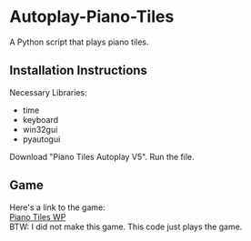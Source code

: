 # Autoplay-Piano-Tiles
A Python script that plays piano tiles.

## Installation Instructions
Necessary Libraries:
- time  
- keyboard  
- win32gui  
- pyautogui  

Download "Piano Tiles Autoplay V5". Run the file.

## Game
Here's a link to the game:  
<a href="https://www.microsoft.com/en-ca/p/piano-tiles-wp/9nblggh4njz5?activetab=pivot:overviewtab">Piano Tiles WP</a>  
BTW: I did not make this game. This code just plays the game.

